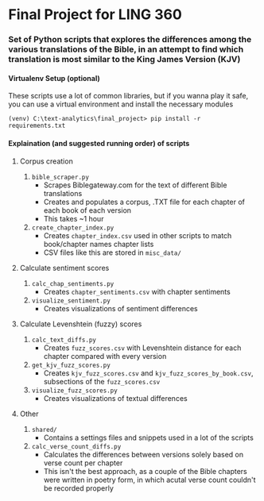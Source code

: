 # Final Project for LING 360

### Set of Python scripts that explores the differences among the various translations of the Bible, in an attempt to find which translation is most similar to the King James Version (KJV)

#### Virtualenv Setup (optional)
These scripts use a lot of common libraries, but if you wanna play it safe, you can use a virtual environment and install the necessary modules

```
(venv) C:\text-analytics\final_project> pip install -r requirements.txt
```

#### Explaination (and suggested running order) of scripts

1. Corpus creation
    1. `bible_scraper.py`
        * Scrapes Biblegateway.com for the text of different Bible translations
        * Creates and populates a corpus, .TXT file for each chapter of each book of each version
        * This takes ~1 hour
    2. `create_chapter_index.py`
        * Creates `chapter_index.csv` used in other scripts to match book/chapter names chapter lists
        * CSV files like this are stored in `misc_data/`

2. Calculate sentiment scores
    1. `calc_chap_sentiments.py`
        * Creates `chapter_sentiments.csv` with chapter sentiments
    2. `visualize_sentiment.py`
        * Creates visualizations of sentiment differences

2. Calculate Levenshtein (fuzzy) scores
    1. `calc_text_diffs.py`
        * Creates `fuzz_scores.csv` with Levenshtein distance for each chapter compared with every version
    2. `get_kjv_fuzz_scores.py`
        * Creates `kjv_fuzz_scores.csv` and `kjv_fuzz_scores_by_book.csv`, subsections of the `fuzz_scores.csv`
    3. `visualize_fuzz_scores.py`
        * Creates visualizations of textual differences

3. Other
    1. `shared/` 
        * Contains a settings files and snippets used in a lot of the scripts
    2. `calc_verse_count_diffs.py`
        * Calculates the differences between versions solely based on verse count per chapter
        * This isn't the best approach, as a couple of the Bible chapters were written in poetry form, in which acutal verse count couldn't be recorded properly